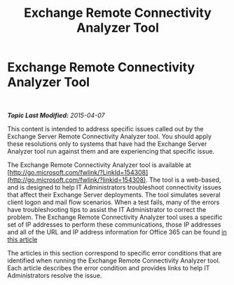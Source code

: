 ﻿---
title: Exchange Remote Connectivity Analyzer Tool
TOCTitle: '@NoTitle'
ms:assetid: 153f87c1-fbb4-445a-9055-fe1c2941c9d3
ms:mtpsurl: https://technet.microsoft.com/en-us/library/Dd439364(v=EXCHG.80)
ms:contentKeyID: 20045811
ms.date: 04/08/2015
mtps_version: v=EXCHG.80
---

<div data-xmlns="http://www.w3.org/1999/xhtml">

<div class="topic" data-xmlns="http://www.w3.org/1999/xhtml" data-msxsl="urn:schemas-microsoft-com:xslt" data-cs="http://msdn.microsoft.com/en-us/">

<div data-asp="http://msdn2.microsoft.com/asp">

# Exchange Remote Connectivity Analyzer Tool

</div>

<div id="mainSection">

<div id="mainBody">

<span> </span>

_**Topic Last Modified:** 2015-04-07_

This content is intended to address specific issues called out by the Exchange Server Remote Connectivity Analyzer tool. You should apply these resolutions only to systems that have had the Exchange Server Analyzer tool run against them and are experiencing that specific issue.

The Exchange Remote Connectivity Analyzer tool is available at [http://go.microsoft.com/fwlink/?LinkId=154308](http://go.microsoft.com/fwlink/?linkid=154308). The tool is a web-based, and is designed to help IT Administrators troubleshoot connectivity issues that affect their Exchange Server deployments. The tool simulates several client logon and mail flow scenarios. When a test fails, many of the errors have troubleshooting tips to assist the IT Administrator to correct the problem. The Exchange Remote Connectivity Analyzer tool uses a specific set of IP addresses to perform these communications, those IP addresses and all of the URL and IP address information for Office 365 can be found [in this article](http://go.microsoft.com/fwlink/?linkid=532912)

The articles in this section correspond to specific error conditions that are identified when running the Exchange Remote Connectivity Analyzer tool. Each article describes the error condition and provides links to help IT Administrators resolve the issue.

</div>

<span> </span>

</div>

</div>

</div>

